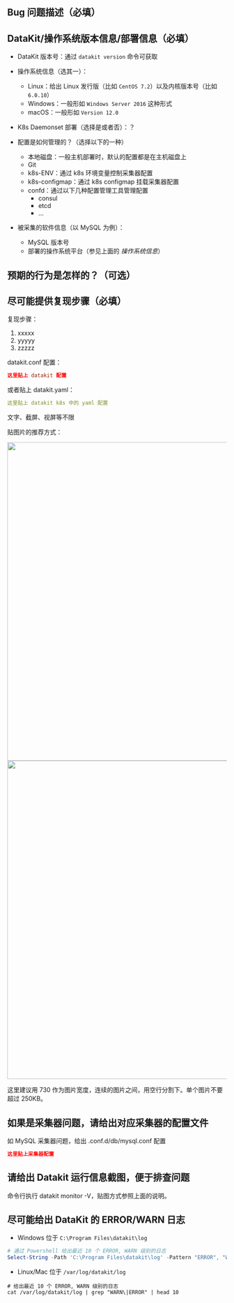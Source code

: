 ## Bug 问题描述（必填）

## DataKit/操作系统版本信息/部署信息（必填）

- DataKit 版本号：通过 `datakit version` 命令可获取
- 操作系统信息（选其一）：
    - Linux：给出 Linux 发行版（比如 `CentOS 7.2`）以及内核版本号（比如 `6.0.10`）
    - Windows：一般形如 `Windows Server 2016` 这种形式
    - macOS：一般形如 `Version 12.0`
- K8s Daemonset 部署（选择是或者否）：？
- 配置是如何管理的？（选择以下的一种）
    - 本地磁盘：一般主机部署时，默认的配置都是在主机磁盘上
    - Git
    - k8s-ENV：通过 k8s 环境变量控制采集器配置
    - k8s-configmap：通过 k8s configmap 挂载采集器配置
    - confd：通过以下几种配置管理工具管理配置
        - consul
        - etcd
        - ...

- 被采集的软件信息（以 MySQL 为例）：
    - MySQL 版本号
    - 部署的操作系统平台（参见上面的 _操作系统信息_）

<!--
建议提供命令 datakit version 的输出
-->

## 预期的行为是怎样的？（可选）
<!--
尽可能详细说明预期行为，如果是文档中就有的功能说明，可贴出文档链接
-->

## 尽可能提供复现步骤（必填）

复现步骤：

1. xxxxx
1. yyyyy
1. zzzzz

datakit.conf 配置：

```toml
这里贴上 datakit 配置
```

或者贴上 datakit.yaml：

```yaml
这里贴上 datakit k8s 中的 yaml 配置
```

文字、截屏、视屏等不限

贴图片的推荐方式：

<img src="/uploads/1d10e09cb7292de571axxxxxxxxxxxxx/image-1.png"  width="730">

<img src="/uploads/1d10e09cb7292de571axxxxxxxxxxxxx/image-2.png"  width="730">

这里建议用 730 作为图片宽度，连续的图片之间，用空行分割下。单个图片不要超过 250KB。

## 如果是采集器问题，请给出对应采集器的配置文件


如 MySQL 采集器问题，给出 .conf.d/db/mysql.conf 配置

```toml
这里贴上采集器配置
```

## 请给出 Datakit 运行信息截图，便于排查问题

命令行执行 datakit monitor -V，贴图方式参照上面的说明。

## 尽可能给出 DataKit 的 ERROR/WARN 日志

- Windows 位于 `C:\Program Files\datakit\log`

```powershell
# 通过 Powershell 给出最近 10 个 ERROR, WARN 级别的日志
Select-String -Path 'C:\Program Files\datakit\log' -Pattern "ERROR", "WARN"  | Select-Object Line -Last 10
```

- Linux/Mac 位于 `/var/log/datakit/log`

```shell
# 给出最近 10 个 ERROR, WARN 级别的日志
cat /var/log/datakit/log | grep "WARN\|ERROR" | head 10
```
